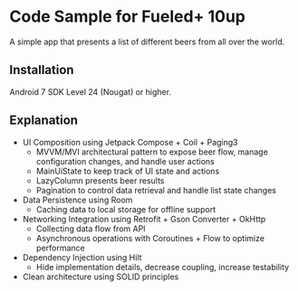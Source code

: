 # Code Sample for Fueled+ 10up 

A simple app that presents a list of different beers from all over the world. 

## Installation

Android 7 SDK Level 24 (Nougat) or higher.

## Explanation

- UI Composition using Jetpack Compose + Coil + Paging3
  - MVVM/MVI architectural pattern to expose beer flow, manage configuration changes, and handle user actions
  - MainUiState to keep track of UI state and actions
  - LazyColumn presents beer results
  - Pagination to control data retrieval and handle list state changes
- Data Persistence using Room
  - Caching data to local storage for offline support
- Networking Integration using Retrofit + Gson Converter + OkHttp
  - Collecting data flow from API
  - Asynchronous operations with Coroutines + Flow to optimize performance
- Dependency Injection using Hilt
  - Hide implementation details, decrease coupling, increase testability
- Clean architecture using SOLID principles
